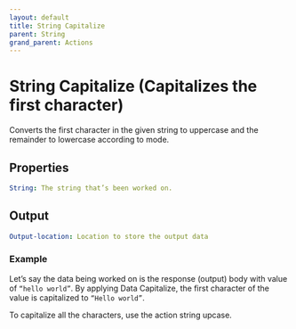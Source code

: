 ```yaml
---
layout: default
title: String Capitalize
parent: String
grand_parent: Actions
---
```

# String Capitalize (Capitalizes the first character)
Converts the first character in the given string to uppercase and the remainder to lowercase according to mode.

## Properties
```yaml
String: The string that’s been worked on.
```

## Output
```yaml
Output-location: Location to store the output data
```

### Example
Let’s say the data being worked on is the response (output) body with value of `“hello world”`.  By applying Data Capitalize, the first character of the value is capitalized to `“Hello world”`.

To capitalize all the characters, use the action string upcase.
